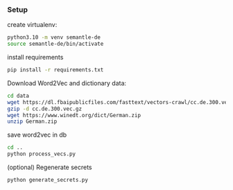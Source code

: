 ### Setup
create virtualenv:
```bash
python3.10 -m venv semantle-de
source semantle-de/bin/activate
```

install requirements
```bash
pip install -r requirements.txt
```

Download Word2Vec and dictionary data:
```bash
cd data
wget https://dl.fbaipublicfiles.com/fasttext/vectors-crawl/cc.de.300.vec.gz
gzip -d cc.de.300.vec.gz
wget https://www.winedt.org/dict/German.zip
unzip German.zip
```

save word2vec in db
```bash
cd ..
python process_vecs.py
```

(optional) Regenerate secrets
```bash
python generate_secrets.py
```
